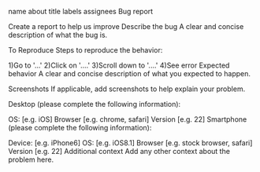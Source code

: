 name	about	title	labels	assignees
Bug report

Create a report to help us improve
Describe the bug A clear and concise description of what the bug is.

To Reproduce Steps to reproduce the behavior:

1)Go to '...'
2)Click on '....'
3)Scroll down to '....'
4)See error
Expected behavior A clear and concise description of what you expected to happen.

Screenshots If applicable, add screenshots to help explain your problem.

Desktop (please complete the following information):

  OS: [e.g. iOS]
  Browser [e.g. chrome, safari]
  Version [e.g. 22]
  Smartphone (please complete the following information):

Device: [e.g. iPhone6]
OS: [e.g. iOS8.1]
Browser [e.g. stock browser, safari]
Version [e.g. 22]
Additional context Add any other context about the problem here.
